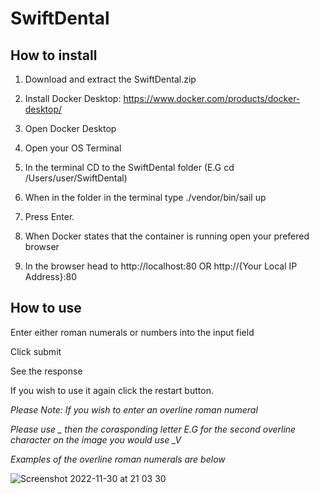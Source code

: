 # SwiftDental

<h2>How to install </h2>

1. Download and extract the SwiftDental.zip

2. Install Docker Desktop: https://www.docker.com/products/docker-desktop/

3. Open Docker Desktop 

4. Open your OS Terminal

5. In the terminal CD to the SwiftDental folder (E.G cd /Users/user/SwiftDental)

6. When in the folder in the terminal type ./vendor/bin/sail up 

7. Press Enter.

8. When Docker states that the container is running open your prefered browser

9. In the browser head to http://localhost:80 OR http://{Your Local IP Address}:80



<h2>How to use </h2>

Enter either roman numerals or numbers into the input field 

Click submit 

See the response

If you wish to use it again click the restart button.



<i>Please Note: If you wish to enter an overline roman numeral

Please use _ then the corasponding letter E.G for the second overline character on the image you would use _V

Examples of the overline roman numerals are below</i>




![Screenshot 2022-11-30 at 21 03 30](https://user-images.githubusercontent.com/44707086/204907533-48b50021-3fba-4ff2-8b55-1a1cad5d92fa.jpg)





